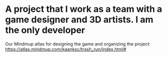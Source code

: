 # A project that I work as a team with a game designer and 3D artists. I am the only developer

Our Mindmup atlas for designing the game and organizing the project: https://atlas.mindmup.com/kaanksc/trash_run/index.html#
